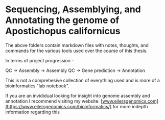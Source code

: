# Sequencing, Assemblying, and Annotating the genome of Apostichopus californicus

The above folders contain markdown files with notes, thoughts, and commands for the various tools used over the course of this thesis. 

In terms of project progression -

QC -> Assembly -> Assembly QC -> Gene prediction -> Annotation

This is not a comprehesive collection of everything used and is more of a bioinformatics "lab notebook". 

If you are an invididual looking for insight into genome assembly and annotation I recommend visiting my website: [www.eilersgenomics.com](https://www.eilersgenomics.com/bioinformatics/) for more indepth information regarding this

